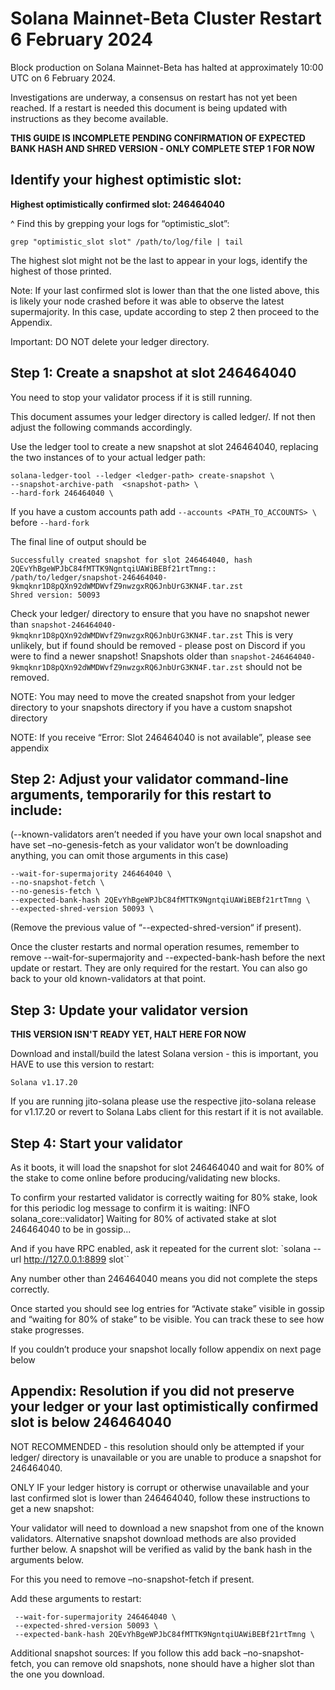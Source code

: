 # Solana Mainnet-Beta Cluster Restart 6 February 2024

Block production on Solana Mainnet-Beta has halted at approximately 10:00 UTC on 6 February 2024.

Investigations are underway, a consensus on restart has not yet been reached. If a restart is needed this document is being updated with instructions as they become available.

**THIS GUIDE IS INCOMPLETE PENDING CONFIRMATION OF EXPECTED BANK HASH AND SHRED VERSION - ONLY COMPLETE STEP 1 FOR NOW**

## Identify your highest optimistic slot:

**Highest optimistically confirmed slot: 246464040**


^ Find this by grepping your logs for “optimistic_slot”:


`grep "optimistic_slot slot" /path/to/log/file | tail`

The highest slot might not be the last to appear in your logs, identify the highest of those printed.

Note: If your last confirmed slot is lower than that the one listed above, this is likely your node crashed before it was able to observe the latest supermajority. In this case, update according to step 2 then proceed to the Appendix.

Important: DO NOT delete your ledger directory.

## Step 1: Create a snapshot at slot 246464040
You need to stop your validator process if it is still running.

This document assumes your ledger directory is called ledger/.  If not then adjust the following commands accordingly.

Use the ledger tool to create a new snapshot at slot 246464040, replacing the two instances of <ledger path> to your actual ledger path:

```
solana-ledger-tool --ledger <ledger-path> create-snapshot \
--snapshot-archive-path  <snapshot-path> \
--hard-fork 246464040 \
```
 
If you have a custom accounts path add `--accounts <PATH_TO_ACCOUNTS> \` before `--hard-fork`

The final line of output should be 

```
Successfully created snapshot for slot 246464040, hash 2QEvYhBgeWPJbC84fMTTK9NgntqiUAWiBEBf21rtTmng:: /path/to/ledger/snapshot-246464040-9kmqknr1D8pQXn92dWMDWvfZ9nwzgxRQ6JnbUrG3KN4F.tar.zst
Shred version: 50093
``` 

Check your ledger/ directory to ensure that you have no snapshot newer than `snapshot-246464040-9kmqknr1D8pQXn92dWMDWvfZ9nwzgxRQ6JnbUrG3KN4F.tar.zst` This is very unlikely, but if found should be removed - please post on Discord if you were to find a newer snapshot! Snapshots older than `snapshot-246464040-9kmqknr1D8pQXn92dWMDWvfZ9nwzgxRQ6JnbUrG3KN4F.tar.zst` should not be removed.

NOTE: You may need to move the created snapshot from your ledger directory to your snapshots directory if you have a custom snapshot directory

NOTE: If you receive “Error: Slot 246464040 is not available”, please see appendix


## Step 2: Adjust your validator command-line arguments, temporarily for this restart to include:
(--known-validators aren’t needed if you have your own local snapshot and have set –no-genesis-fetch as your validator won’t be downloading anything, you can omit those arguments in this case)

```
--wait-for-supermajority 246464040 \
--no-snapshot-fetch \
--no-genesis-fetch \
--expected-bank-hash 2QEvYhBgeWPJbC84fMTTK9NgntqiUAWiBEBf21rtTmng \
--expected-shred-version 50093 \
```

(Remove the previous value of “--expected-shred-version“ if present). 

Once the cluster restarts and normal operation resumes, remember to remove --wait-for-supermajority and --expected-bank-hash before the next update or restart. They are only required for the restart. You can also go back to your old known-validators at that point.

## Step 3: Update your validator version

**THIS VERSION ISN'T READY YET, HALT HERE FOR NOW**

Download and install/build the latest Solana version - this is important, you HAVE to use this version to restart:

`Solana v1.17.20`

If you are running jito-solana please use the respective jito-solana release for v1.17.20 or revert to Solana Labs client for this restart if it is not available.

## Step 4: Start your validator
As it boots, it will load the snapshot for slot 246464040 and wait for 80% of the stake to come online before producing/validating new blocks. 

To confirm your restarted validator is correctly waiting for 80% stake, look for this periodic log message to confirm it is waiting:
INFO  solana_core::validator] Waiting for 80% of activated stake at slot 246464040 to be in gossip...

And if you have RPC enabled, ask it repeated for the current slot:
`solana --url http://127.0.0.1:8899 slot``

Any number other than 246464040 means you did not complete the steps correctly.

Once started you should see log entries for “Activate stake” visible in gossip and “waiting for 80% of stake” to be visible. You can track these to see how stake progresses.


If you couldn’t produce your snapshot locally follow appendix on next page below 



## Appendix: Resolution if you did not preserve your ledger or your last optimistically confirmed slot is below 246464040

NOT RECOMMENDED - this resolution should only be attempted if your ledger/ directory is unavailable or you are unable to produce a snapshot for 246464040.

ONLY IF your ledger history is corrupt or otherwise unavailable and your last confirmed slot is lower than 246464040, follow these instructions to get a new snapshot:

Your validator will need to download a new snapshot from one of the known validators. Alternative snapshot download methods are also provided further below. A snapshot will be verified as valid by the bank hash in the arguments below. 

For this you need to remove –no-snapshot-fetch if present.

Add these arguments to restart:
```
 --wait-for-supermajority 246464040 \
 --expected-shred-version 50093 \
 --expected-bank-hash 2QEvYhBgeWPJbC84fMTTK9NgntqiUAWiBEBf21rtTmng \
```

Additional snapshot sources:
If you follow this add back –no-snapshot-fetch, you can remove old snapshots, none should have a higher slot than the one you download.



